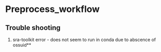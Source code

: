 # Preprocess_workflow
## Trouble shooting
1. sra-toolkit error - does not seem to run in conda due to abscence of ossuid**
